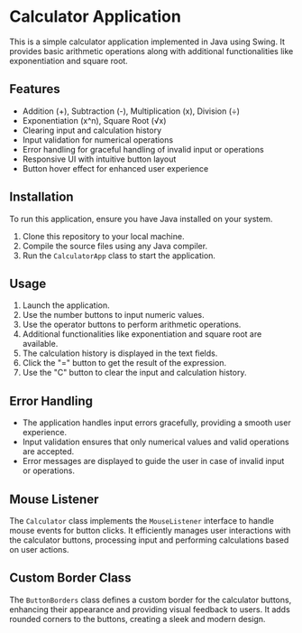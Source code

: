 # Calculator Application

This is a simple calculator application implemented in Java using Swing. It provides basic arithmetic operations along with additional functionalities like exponentiation and square root.

## Features

- Addition (+), Subtraction (-), Multiplication (x), Division (÷)
- Exponentiation (x^n), Square Root (√x)
- Clearing input and calculation history
- Input validation for numerical operations
- Error handling for graceful handling of invalid input or operations
- Responsive UI with intuitive button layout
- Button hover effect for enhanced user experience


## Installation

To run this application, ensure you have Java installed on your system.

1. Clone this repository to your local machine.
2. Compile the source files using any Java compiler.
3. Run the `CalculatorApp` class to start the application.

## Usage

1. Launch the application.
2. Use the number buttons to input numeric values.
3. Use the operator buttons to perform arithmetic operations.
4. Additional functionalities like exponentiation and square root are available.
5. The calculation history is displayed in the text fields.
6. Click the "=" button to get the result of the expression.
7. Use the "C" button to clear the input and calculation history.

## Error Handling

- The application handles input errors gracefully, providing a smooth user experience.
- Input validation ensures that only numerical values and valid operations are accepted.
- Error messages are displayed to guide the user in case of invalid input or operations.

## Mouse Listener

The `Calculator` class implements the `MouseListener` interface to handle mouse events for button clicks. It efficiently manages user interactions with the calculator buttons, processing input and performing calculations based on user actions.

## Custom Border Class

The `ButtonBorders` class defines a custom border for the calculator buttons, enhancing their appearance and providing visual feedback to users. It adds rounded corners to the buttons, creating a sleek and modern design.

